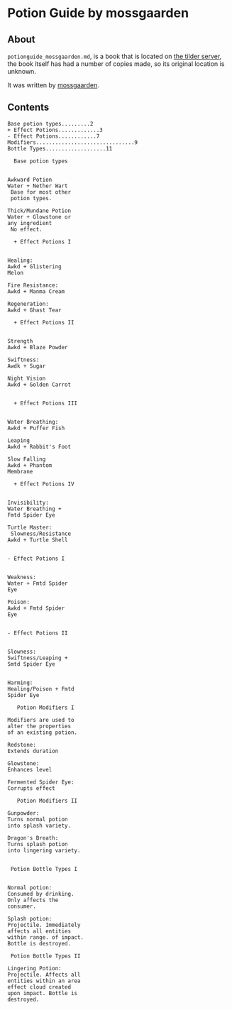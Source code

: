 # Potion Guide by mossgaarden

## About
`potionguide_mossgaarden.md`, is a book that is located on [the tilder server](https://mc.tildeverse.org), the book itself has had a number of copies made, so its original location is unknown.

It was written by [mossgaarden](https://namemc.com/profile/eghn_.1).

## Contents
```
Base potion types.........2
+ Effect Potions.............3
- Effect Potions............7
Modifiers...............................9
Bottle Types...................11

  Base potion types


Awkward Potion
Water + Nether Wart
 Base for most other
 potion types.

Thick/Mundane Potion
Water + Glowstone or
any ingredient
 No effect.

  + Effect Potions I


Healing:
Awkd + Glistering
Melon

Fire Resistance:
Awkd + Manma Cream

Regeneration:
Awkd + Ghast Tear

  + Effect Potions II


Strength
Awkd + Blaze Powder

Swiftness:
Awdk + Sugar

Night Vision
Awkd + Golden Carrot


  + Effect Potions III


Water Breathing:
Awkd + Puffer Fish

Leaping
Awkd + Rabbit's Foot

Slow Falling
Awkd + Phantom
Membrane

  + Effect Potions IV


Invisibility:
Water Breathing +
Fmtd Spider Eye

Turtle Master:
 Slowness/Resistance
Awkd + Turtle Shell


- Effect Potions I


Weakness:
Water + Fmtd Spider
Eye

Poison:
Awkd + Fmtd Spider
Eye


- Effect Potions II


Slowness:
Swiftness/Leaping +
Smtd Spider Eye


Harming:
Healing/Poison + Fmtd
Spider Eye

   Potion Modifiers I

Modifiers are used to
alter the properties
of an existing potion.

Redstone:
Extends duration

Glowstone:
Enhances level

Fermented Spider Eye:
Corrupts effect

   Potion Modifiers II

Gunpowder:
Turns normal potion
into splash variety.

Dragon's Breath:
Turns splash potion
into lingering variety.


 Potion Bottle Types I


Normal potion:
Consumed by drinking.
Only affects the
consumer.

Splash potion:
Projectile. Immediately
affects all entities
within range. of impact.
Bottle is destroyed.

 Potion Bottle Types II

Lingering Potion:
Projectile. Affects all
entities within an area
effect cloud created
upon impact. Bottle is
destroyed.
```